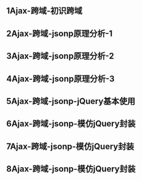 ## 1Ajax-跨域-初识跨域
## 2Ajax-跨域-jsonp原理分析-1
## 3Ajax-跨域-jsonp原理分析-2
## 4Ajax-跨域-jsonp原理分析-3
## 5Ajax-跨域-jsonp-jQuery基本使用
## 6Ajax-跨域-jsonp-模仿jQuery封装
## 7Ajax-跨域-jsonp-模仿jQuery封装
## 8Ajax-跨域-jsonp-模仿jQuery封装